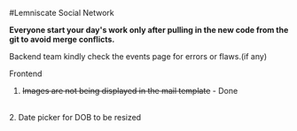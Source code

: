 #Lemniscate
Social Network

<b>Everyone start your day's work only after pulling in the new code from the git to avoid merge conflicts.</b>

Backend team kindly check the events page for errors or flaws.(if any)

Frontend
<br>
1. <strike>Images are not being displayed in the mail template</strike> - Done
<br>
2. Date picker for DOB to be resized
